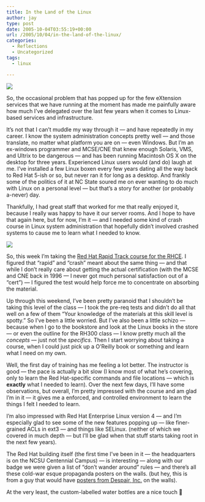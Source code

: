 ```yaml
---
title: In the Land of the Linux
author: jay
type: post
date: 2005-10-04T03:55:19+00:00
url: /2005/10/04/in-the-land-of-the-linux/
categories:
  - Reflections
  - Uncategorized
tags:
  - linux

---
```

![][1]

So, the occasional problem that has popped up for the few eXtension services that we have running at the moment has made me painfully aware how much I’ve delegated over the last few years when it comes to Linux-based services and infrastructure.

It’s not that I can’t muddle my way through it — and have repeatedly in my career. I know the system administration concepts pretty well — and those translate, no matter what platform you are on — even Windows. But I’m an ex-windows programmer and MCSE/CNE that knew enough Solaris, VMS, and Ultrix to be dangerous — and has been running Macintosh OS X on the desktop for three years. Experienced Linux users would (and do) laugh at me. I’ve installed a few Linux boxen every few years dating all the way back to Red Hat 5-ish or so, but never ran it for long as a desktop. And frankly some of the politics of it at NC State soured me on ever wanting to do much with Linux on a personal level — but that’s a story for another (or probably a-never) day.

Thankfully, I had great staff that worked for me that really enjoyed it, because I really was happy to have it our server rooms. And I hope to have that again here, but for now, I’m it — and I needed some kind of crash course in Linux system administration that hopefully didn’t involved crashed systems to cause me to learn what I needed to know.

![][2]

So, this week I’m taking the [Red Hat Rapid Track course for the RHCE][3]. I figured that “rapid” and “crash” meant about the same thing — and that while I don’t really care about getting the actual certification (with the MCSE and CNE back in 1996 — I never got much personal satisfaction out of a “cert”) — I figured the test would help force me to concentrate on absorbing the material.

Up through this weekend, I’ve been pretty paranoid that I shouldn’t be taking this level of the class — I took the pre-req tests and didn’t do all that well on a few of them “Your knowledge of the materials at this skill level is spotty.” So I’ve been a little worried. But I’ve also been a little schizo — because when I go to the bookstore and look at the Linux books in the store — or even the outline for the RH300 class — I know pretty much all the _concepts_ — just not the _specifics_. Then I start worrying about taking a course, when I could just pick up a O’Reilly book or something and learn what I need on my own.

Well, the first day of training has me feeling a lot better. The instructor is good — the pace is actually a bit slow (I know most of what he’s covering, only to learn the Red Hat-specific commands and file locations — which is **exactly** what I needed to learn). Over the next few days, I’ll have some observations, but overall, I’m pretty impressed with the course and am glad I’m in it — it gives me a enforced, and controlled environment to learn the things I felt I needed to learn.

I’m also impressed with Red Hat Enterprise Linux version 4 — and I’m especially glad to see some of the new features popping up — like finer-grained ACLs in ext3 — and things like SELinux. (neither of which we covered in much depth — but I’ll be glad when that stuff starts taking root in the next few years).

The Red Hat building itself (the first time I’ve been in it — the headquarters is on the NCSU Centennial Campus) — is interesting — along with our badge we were given a list of “don’t wander around” rules — and there’s all these cold-war esque propaganda posters on the walls. (but hey, this is from a guy that would have [posters from Despair, Inc.][4] on the walls).

At the very least, the custom-labelled water bottles are a nice touch 🙂

 [1]: http://rambleon.ces.ncsu.edu/blogmedia/studentpass.jpg
 [2]: http://rambleon.ces.ncsu.edu/blogmedia/waterbottle.jpg
 [3]: https://www.redhat.com/training/rhce/courses/rh300.html
 [4]: http://www.despair.com/